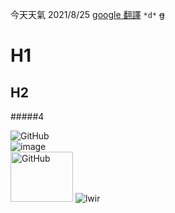 今天天氣
2021/8/25
[google 翻譯](https://translate.google.com.tw/?hl=zh-TW&tab=rT&sl=en&tl=zh-TW&text=Some%20result%20files%20or%20folders%20are%20already%20opened.%20Close%20all%20opened%20result%20files%20and%20file%20explorer%20windows%20and%20start%20processing%20again.&op=translate)
`*d*`
~~g~~

H1
===
H2
---
#####4

![GitHub](https://avatars2.githubusercontent.com/u/3265208?v=3&s=100 "GitHub,Social Coding")
<br>
![image](https://image2.cqcb.com/d/file/personage/2017-08-31/53beb7de4cd8dc2ef2639c949a679056.jpg)
<br>
<img src="https://image2.cqcb.com/d/file/personage/2017-08-31/53beb7de4cd8dc2ef2639c949a679056.jpg" alt="GitHub" title="GitHub,Social Coding" width="100" height="80" />
![lwir](E:\0818\可見光熱影像15m\20210818_104101_280_R.JPG)


